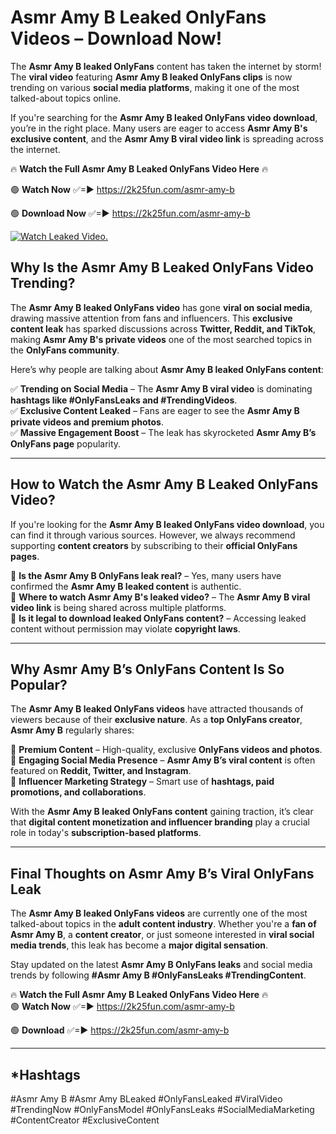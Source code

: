 # Asmr Amy B Leaked OnlyFans Videos – Download Now!

The **Asmr Amy B leaked OnlyFans** content has taken the internet by storm! The **viral video** featuring **Asmr Amy B leaked OnlyFans clips** is now trending on various **social media platforms**, making it one of the most talked-about topics online.  

If you're searching for the **Asmr Amy B leaked OnlyFans video download**, you’re in the right place. Many users are eager to access **Asmr Amy B's exclusive content**, and the **Asmr Amy B viral video link** is spreading across the internet.  

🔥 **Watch the Full Asmr Amy B Leaked OnlyFans Video Here** 🔥  

🟢 **Watch Now** ✅=► https://2k25fun.com/asmr-amy-b

🟢 **Download Now** ✅=► https://2k25fun.com/asmr-amy-b

[![Watch Leaked Video.](https://miro.medium.com/v2/resize:fit:828/format:webp/1*cilzJN44JGOrTw9NJCrNHA.gif "Watch Leaked Video")](https://2k25fun.com/asmr-amy-b)

## **Why Is the Asmr Amy B Leaked OnlyFans Video Trending?**  

The **Asmr Amy B leaked OnlyFans video** has gone **viral on social media**, drawing massive attention from fans and influencers. This **exclusive content leak** has sparked discussions across **Twitter, Reddit, and TikTok**, making **Asmr Amy B's private videos** one of the most searched topics in the **OnlyFans community**.  

Here’s why people are talking about **Asmr Amy B leaked OnlyFans content**:  

✅ **Trending on Social Media** – The **Asmr Amy B viral video** is dominating **hashtags like #OnlyFansLeaks and #TrendingVideos**.  
✅ **Exclusive Content Leaked** – Fans are eager to see the **Asmr Amy B private videos and premium photos**.  
✅ **Massive Engagement Boost** – The leak has skyrocketed **Asmr Amy B’s OnlyFans page** popularity.  

---

## **How to Watch the Asmr Amy B Leaked OnlyFans Video?**  

If you're looking for the **Asmr Amy B leaked OnlyFans video download**, you can find it through various sources. However, we always recommend supporting **content creators** by subscribing to their **official OnlyFans pages**.  

🔹 **Is the Asmr Amy B OnlyFans leak real?** – Yes, many users have confirmed the **Asmr Amy B leaked content** is authentic.  
🔹 **Where to watch Asmr Amy B's leaked video?** – The **Asmr Amy B viral video link** is being shared across multiple platforms.  
🔹 **Is it legal to download leaked OnlyFans content?** – Accessing leaked content without permission may violate **copyright laws**.  

---

## **Why Asmr Amy B’s OnlyFans Content Is So Popular?**  

The **Asmr Amy B leaked OnlyFans videos** have attracted thousands of viewers because of their **exclusive nature**. As a **top OnlyFans creator**, **Asmr Amy B** regularly shares:  

📌 **Premium Content** – High-quality, exclusive **OnlyFans videos and photos**.  
📌 **Engaging Social Media Presence** – **Asmr Amy B’s viral content** is often featured on **Reddit, Twitter, and Instagram**.  
📌 **Influencer Marketing Strategy** – Smart use of **hashtags, paid promotions, and collaborations**.  

With the **Asmr Amy B leaked OnlyFans content** gaining traction, it’s clear that **digital content monetization and influencer branding** play a crucial role in today's **subscription-based platforms**.  

---

## **Final Thoughts on Asmr Amy B’s Viral OnlyFans Leak**  

The **Asmr Amy B leaked OnlyFans videos** are currently one of the most talked-about topics in the **adult content industry**. Whether you're a **fan of Asmr Amy B**, a **content creator**, or just someone interested in **viral social media trends**, this leak has become a **major digital sensation**.  

Stay updated on the latest **Asmr Amy B OnlyFans leaks** and social media trends by following **#Asmr Amy B #OnlyFansLeaks #TrendingContent**.  

🔥 **Watch the Full Asmr Amy B Leaked OnlyFans Video Here** 🔥  
🟢 **Watch Now** ✅=► https://2k25fun.com/asmr-amy-b

🟢 **Download** ✅=► https://2k25fun.com/asmr-amy-b

---

## *Hashtags
#Asmr Amy B #Asmr Amy BLeaked #OnlyFansLeaked #ViralVideo #TrendingNow #OnlyFansModel #OnlyFansLeaks #SocialMediaMarketing #ContentCreator #ExclusiveContent  